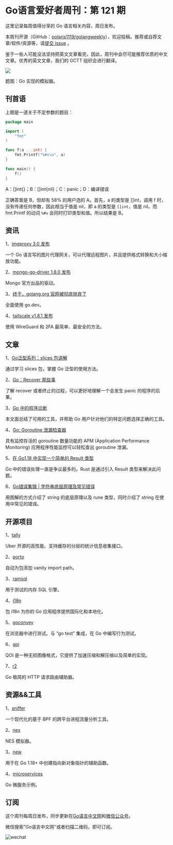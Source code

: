# Go语言爱好者周刊：第 121 期

这里记录每周值得分享的 Go 语言相关内容，周日发布。

本周刊开源（GitHub：[polaris1119/golangweekly](https://github.com/polaris1119/golangweekly)），欢迎投稿，推荐或自荐文章/软件/资源等，请[提交 issue](https://github.com/polaris1119/golangweekly/issues) 。

鉴于一些人可能没法坚持把英文文章看完，因此，周刊中会尽可能推荐优质的中文文章。优秀的英文文章，我们的 GCTT 组织会进行翻译。

![](imgs/issue121/cover.png)

题图：Go 实现的模拟器。

## 刊首语

上期是一道关于不定参数的题目：

```go
package main

import (
	"fmt"
)

func f(a ...int) {
	fmt.Printf("%#v\n", a)
}

func main() {
	f()
}
```

A：[]int{}；B：[]int{nil}；C：panic；D：编译错误

正确答案是 B，但却有 58% 的用户选的 A。首先，a 的类型是 []int，调用 f 时，没有传递任何参数，因此相当于值是 nil，即 a 的类型是 `[]int`，值是 nil。而 fmt.Printf 的动词 `%#v` 会同时打印类型和值。所以结果是 B。

## 资讯

1、[imgproxy 3.0 发布](https://github.com/imgproxy/imgproxy)

一个 Go 语言写的图片代理网关，可以代理远程图片，并且提供格式转换和大小缩放功能。

2、[mongo-go-driver 1.8.0 发布](https://github.com/mongodb/mongo-go-driver)

Mongo 官方出品的驱动。

3、[终于，golang.org 官网被彻底抛弃了](https://mp.weixin.qq.com/s/erlYR1TFo0XbfLpRyfcWEQ)

全面使用 go.dev。

4、[tailscale v1.8.1 发布](https://github.com/tailscale/tailscale)

使用 WireGuard 和 2FA 最简单、最安全的方法。

## 文章

1、[Go泛型系列：slices 包讲解](https://mp.weixin.qq.com/s/z30xJqiweIROlSp1YgcIsQ)

通过学习 slices 包，掌握 Go 泛型的使用方法。

2、[Go：Recover 那些事](https://mp.weixin.qq.com/s/y6bLqjevvqlP3AEjTaztYw)

了解 recover 或者终止的过程，可以更好地理解一个会发生 panic 的程序的后果。

3、[Go 中的程序诊断](https://mp.weixin.qq.com/s/-Lgz_6AzQhUE90VFsX0jjQ)

本文面总结了可用的工具，并帮助 Go 用户针对他们的特定问题选择正确的工具。

4、[Go: Goroutine 泄漏检查器](https://mp.weixin.qq.com/s/eSa6B1Z1cnpUJ1Vn3bxhUA)

具有监控存活的 goroutine 数量功能的 APM (Application Performance Monitoring) 应用程序性能监控可以轻松查出 goroutine 泄漏。

5、[在 Go1.18 中实现一个简单的 Result 类型](https://mp.weixin.qq.com/s/MAKcuI6M8xcbP3bSkkimoQ)

Go 中的错误处理一直是争议最多的。Rust 是通过引入 Result 类型来解决此问题。

6、[Go错误集锦 | 字符串底层原理及常见错误](https://mp.weixin.qq.com/s/y2gSmjeUp6UdOs84iONOfw)

用图解的方式介绍了 string 的底层原理以及 rune 类型，同时介绍了 string 在使用中常见的错误。

## 开源项目

1、[tally](https://github.com/uber-go/tally)

Uber 开源的高性能、支持缓存的分层的统计信息收集接口。

2、[porto](https://github.com/jcchavezs/porto)

自动为包添加 vanity import path。

3、[ramsql](https://github.com/proullon/ramsql)

用于测试的内存 SQL 引擎。

4、[i18n](https://github.com/go-i18n/i18n)

包 i18n 为你的 Go 应用程序提供国际化和本地化。

5、[goconvey](https://github.com/smartystreets/goconvey)

在浏览器中进行测试。与 “go test” 集成，在 Go 中编写行为测试。

6、[goi](https://github.com/neguse/goi)

QOI 是一种无损图像格式，它提供了加速压缩和解压缩以及简单的实现。

7、[r2](https://github.com/aofei/r2)

Go 极简的 HTTP 请求路由辅助器。

## 资源&&工具

1、[sniffer](https://github.com/chenjiandongx/sniffer)

一个现代化的基于 BPF 的跨平台进程流量分析工具。

2、[nes](https://github.com/fogleman/nes)

NES 模拟器。

3、[new](https://github.com/carlmjohnson/new)

用于在 Go 1.18+ 中创建指向新对象指针的辅助函数。

4、[microservices](https://github.com/ebosas/microservices)

Go 微服务示例。

## 订阅

这个周刊每周日发布，同步更新在[Go语言中文网](https://studygolang.com/go/weekly)和[微信公众号](https://weixin.sogou.com/weixin?query=Go%E8%AF%AD%E8%A8%80%E4%B8%AD%E6%96%87%E7%BD%91)。

微信搜索"Go语言中文网"或者扫描二维码，即可订阅。

![wechat](imgs/wechat.png)
